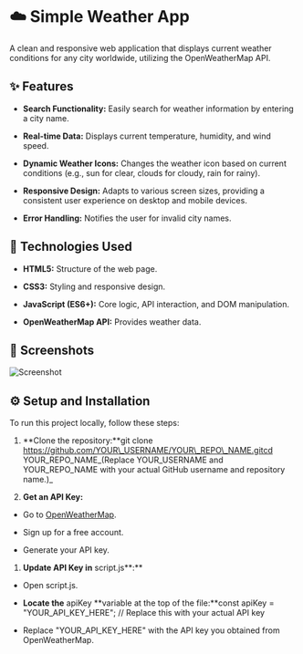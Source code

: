 **☁️ Simple Weather App**
=========================

A clean and responsive web application that displays current weather conditions for any city worldwide, utilizing the OpenWeatherMap API.

**✨ Features**
--------------

*   **Search Functionality:** Easily search for weather information by entering a city name.
    
*   **Real-time Data:** Displays current temperature, humidity, and wind speed.
    
*   **Dynamic Weather Icons:** Changes the weather icon based on current conditions (e.g., sun for clear, clouds for cloudy, rain for rainy).
    
*   **Responsive Design:** Adapts to various screen sizes, providing a consistent user experience on desktop and mobile devices.
    
*   **Error Handling:** Notifies the user for invalid city names.
    

**🚀 Technologies Used**
------------------------

*   **HTML5:** Structure of the web page.
    
*   **CSS3:** Styling and responsive design.
    
*   **JavaScript (ES6+):** Core logic, API interaction, and DOM manipulation.
    
*   **OpenWeatherMap API:** Provides weather data.
    

**📸 Screenshots**
------------------

![Screenshot](https://github.com/user-attachments/assets/fa960648-3cf8-4154-bfdd-feac63590550)


**⚙️ Setup and Installation**
-----------------------------

To run this project locally, follow these steps:

1.  **Clone the repository:**git clone https://github.com/YOUR\_USERNAME/YOUR\_REPO\_NAME.gitcd YOUR\_REPO\_NAME_(Replace YOUR\_USERNAME and YOUR\_REPO\_NAME with your actual GitHub username and repository name.)_
    
2.  **Get an API Key:**
    

*   Go to [OpenWeatherMap](https://openweathermap.org/api).
    
*   Sign up for a free account.
    
*   Generate your API key.
    

1.  **Update API Key in** script.js**:**
    

*   Open script.js.
    
*   **Locate the** apiKey **variable at the top of the file:**const apiKey = "YOUR\_API\_KEY\_HERE"; // Replace this with your actual API key
    
*   Replace "YOUR\_API\_KEY\_HERE" with the API key you obtained from OpenWeatherMap.
    

